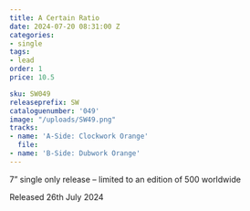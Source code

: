```yaml
---
title: A Certain Ratio
date: 2024-07-20 08:31:00 Z
categories:
- single
tags:
- lead
order: 1
price: 10.5

sku: SW049
releaseprefix: SW
cataloguenumber: '049'
image: "/uploads/SW49.png"
tracks:
- name: 'A-Side: Clockwork Orange'
  file: 
- name: 'B-Side: Dubwork Orange'
---
```


7” single only release – limited to an edition of 500 worldwide

Released 26th July 2024
 




 



